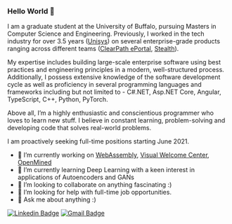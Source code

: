 ### Hello World 👋

I am a graduate student at the University of Buffalo, pursuing Masters in Computer Science and Engineering. Previously, I worked in the tech industry for over 3.5 years ([Unisys](https://www.unisys.com/)) on several enterprise-grade products ranging across different teams ([ClearPath ePortal](https://www.unisys.com/offerings/clearpath-forward/brochure/the-unisys-clearpath-forward-eportal-for-mcp-and-os-2200-environments-id-544), [Stealth](https://stealthsecurity.unisys.com/products-services/)). <br>

My expertise includes building large-scale enterprise software using best practices and engineering principles in a modern, well-structured process. Additionally, I possess extensive knowledge of the software development cycle as well as proficiency in several programming languages and frameworks including but not limited to - C#.NET, Asp.NET Core, Angular, TypeScript, C++, Python, PyTorch. <br>

Above all, I’m a highly enthusiastic and conscientious programmer who loves to learn new stuff. I believe in constant learning, problem-solving and developing code that solves real-world problems. <br>

I am proactively seeking full-time positions starting June 2021.

- 🔭 I’m currently working on [WebAssembly](https://github.com/HemantKoti/CSE-410-510.git), [Visual Welcome Center](https://github.com/HemantKoti/Visual-Welcome-Center.git), [OpenMined](https://github.com/OpenMined/SyferText.git)
- 🌱 I’m currently learning Deep Learning with a keen interest in applications of Autoencoders and GANs
- 👯 I’m looking to collaborate on anything fascinating :)
- 🤔 I’m looking for help with full-time job opportunities.
- 💬 Ask me about anything :) 

[![Linkedin Badge](https://img.shields.io/badge/linkedin-%230077B5.svg?&style=for-the-badge&logo=linkedin&logoColor=white&link=https://www.linkedin.com/in/hemantkoti/)](https://www.linkedin.com/in/hemantkoti/) [![Gmail Badge](https://img.shields.io/badge/gmail-D14836?&style=for-the-badge&logo=gmail&logoColor=white&link=mailto:kotihemant@gmail.com)](mailto:kotihemant@gmail.com)
